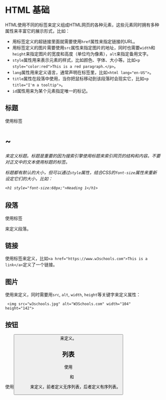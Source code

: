 # HTML 基础

HTML使用不同的标签来定义组成HTML网页的各种元素，这些元素同时拥有多种属性来丰富它的展示形式，比如：

- 用标签<a>定义的超链接里面就需要使用`href`属性来指定链接的URL。
- 用标签<img>定义的图片需要使用`src`属性来指定图片的地址，同时也需要`width`和`height`来指定图片的宽度和高度（单位均为像素），`alt`来指定备用文字。
- `style`属性用来表示元素的样式，比如颜色、字体、大小等。比如` <p style="color:red">This is a red paragraph.</p> `。
- `lang`属性用来定义语言，通常声明在<html>标签里，比如`<html lang="en-US">`。
- `title`属性在段落中使用，当你把鼠标移动到该段落时会现实它，比如`<p title="I'm a tooltip">`。
- `id`属性用来为某个元素指定唯一的标记。


## 标题

使用标签<h1>~<h6>来定义标题。标题是重要的因为搜索引擎使用标题来索引网页的结构和内容。不要对正文中的文本使用标题的标签。

标题都有默认的大小，但可以通过`style`属性，结合CSS的`font-size`属性来重新设定它们的大小，比如：

```
<h1 style="font-size:60px;">Heading 1</h1>
```

## 段落

使用标签<p>来定义段落。

## 链接

使用标签<a>来定义，比如` <a href="https://www.w3schools.com">This is a link</a> `定义了一个链接。

## 图片

使用<img>来定义，同时需要用`src`, `alt`, `width`, `height`等关键字来定义属性：

```
 <img src="w3schools.jpg" alt="W3Schools.com" width="104" height="142">
```

## 按钮

使用<button>来定义。

## 列表

使用<ul>和<ol>来定义，前者定义无序列表，后者定义有序列表。

